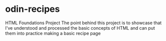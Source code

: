 # odin-recipes
HTML Foundations Project
The point behind this project is to showcase that I've 
understood and processed the basic concepts of HTML
and can put them into practice making a basic recipe page